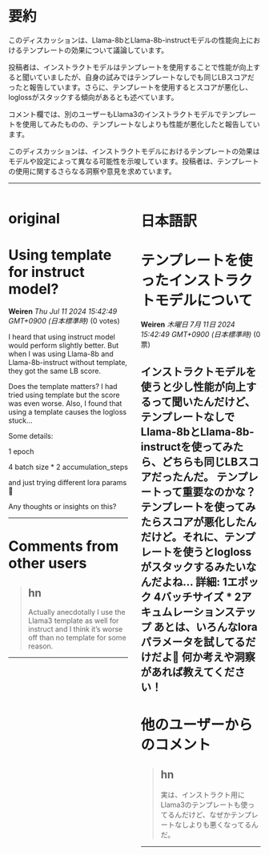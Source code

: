 # 要約 
このディスカッションは、Llama-8bとLlama-8b-instructモデルの性能向上におけるテンプレートの効果について議論しています。

投稿者は、インストラクトモデルはテンプレートを使用することで性能が向上すると聞いていましたが、自身の試みではテンプレートなしでも同じLBスコアだったと報告しています。さらに、テンプレートを使用するとスコアが悪化し、loglossがスタックする傾向があるとも述べています。

コメント欄では、別のユーザーもLlama3のインストラクトモデルでテンプレートを使用してみたものの、テンプレートなしよりも性能が悪化したと報告しています。

このディスカッションは、インストラクトモデルにおけるテンプレートの効果はモデルや設定によって異なる可能性を示唆しています。投稿者は、テンプレートの使用に関するさらなる洞察や意見を求めています。


---


<style>
.column-left{
  float: left;
  width: 47.5%;
  text-align: left;
}
.column-right{
  float: right;
  width: 47.5%;
  text-align: left;
}
.column-one{
  float: left;
  width: 100%;
  text-align: left;
}
</style>


<div class="column-left">

# original

# Using template for instruct model?

**Weiren** *Thu Jul 11 2024 15:42:49 GMT+0900 (日本標準時)* (0 votes)

I heard that using instruct model would perform slightly better. But when I was using Llama-8b and Llama-8b-instruct without template,  they got the same LB score.

Does the template matters? I had tried using template but the score was even worse. Also, I found that using a template causes the logloss stuck…

Some details:

1 epoch

4 batch size * 2 accumulation_steps

and just trying different lora params 🤡

Any thoughts or insights on this?



---

 # Comments from other users

> ## hn
> 
> Actually anecdotally I use the Llama3 template as well for instruct and I think it’s worse off than no template for some reason. 
> 
> 
> 


---



</div>
<div class="column-right">

# 日本語訳

# テンプレートを使ったインストラクトモデルについて

**Weiren** *木曜日 7月 11日 2024 15:42:49 GMT+0900 (日本標準時)* (0 票)

インストラクトモデルを使うと少し性能が向上するって聞いたんだけど、テンプレートなしでLlama-8bとLlama-8b-instructを使ってみたら、どちらも同じLBスコアだったんだ。
テンプレートって重要なのかな？ テンプレートを使ってみたらスコアが悪化したんだけど。それに、テンプレートを使うとloglossがスタックするみたいなんだよね…
詳細:
1エポック
4バッチサイズ * 2アキュムレーションステップ
あとは、いろんなloraパラメータを試してるだけだよ🤡
何か考えや洞察があれば教えてください！
---
# 他のユーザーからのコメント
> ## hn
> 
> 実は、インストラクト用にLlama3のテンプレートも使ってるんだけど、なぜかテンプレートなしよりも悪くなってるんだ。
> 
> 
> 
--- 



</div>